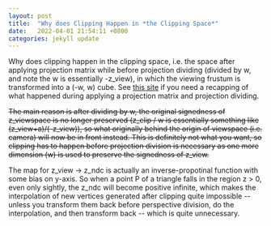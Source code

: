 ```yaml
---
layout: post
title:  "Why does Clipping Happen in *the Clipping Space*"
date:   2022-04-01 21:54:11 +0800
categories: jekyll update
---
```

Why does clipping happen in the clipping space, i.e. the space after applying projection matrix while before projection dividing (divided by w, and note the w is essentially -z_view), in which the viewing frustum is transformed into a (-w, w) cube. See [this site](http://www.songho.ca/opengl/gl_projectionmatrix.html "SongHo") if you need a recapping of what happened during applying a projection matrix and projection dividing.

~~The main reason is after dividing by w, the original signedness of z_viewspace is no longer preserved (z_clip / w is essentially something like (z_view+a)/(-z_view)), so what originally behind the origin of viewspace (i.e. camera) will now be in front instead. This is definitely not what you want, so clipping has to happen before projection division is necessary as one more dimension (w) is used to preserve the signedness of z_view.~~

The map for z_view -> z_ndc is actually an inverse-propotinal function with some bias on y-axis. So when a point P of a triangle falls in the region z > 0, even only sightly, the z_ndc will become positive infinite, which makes the interpolation of new vertices generated after clipping quite impossible -- unless you transform them back before perspective division, do the interpolation, and then transform back -- which is quite unnecessary.